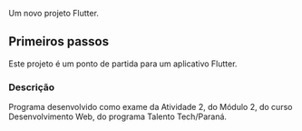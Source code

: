 Um novo projeto Flutter.

## Primeiros passos

Este projeto é um ponto de partida para um aplicativo Flutter.

### Descrição
Programa desenvolvido como exame da Atividade 2, do Módulo 2, do curso Desenvolvimento Web, do programa Talento Tech/Paraná.


